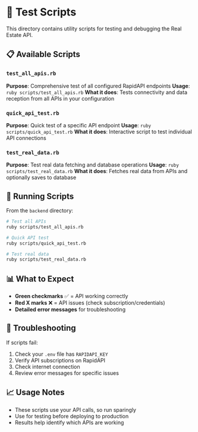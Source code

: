 # 🧪 Test Scripts

This directory contains utility scripts for testing and debugging the Real Estate API.

## 📋 Available Scripts

### `test_all_apis.rb`
**Purpose**: Comprehensive test of all configured RapidAPI endpoints
**Usage**: `ruby scripts/test_all_apis.rb`
**What it does**: Tests connectivity and data reception from all APIs in your configuration

### `quick_api_test.rb`
**Purpose**: Quick test of a specific API endpoint
**Usage**: `ruby scripts/quick_api_test.rb`
**What it does**: Interactive script to test individual API connections

### `test_real_data.rb`
**Purpose**: Test real data fetching and database operations
**Usage**: `ruby scripts/test_real_data.rb`
**What it does**: Fetches real data from APIs and optionally saves to database

## 🚀 Running Scripts

From the `backend` directory:

```bash
# Test all APIs
ruby scripts/test_all_apis.rb

# Quick API test
ruby scripts/quick_api_test.rb

# Test real data
ruby scripts/test_real_data.rb
```

## 📊 What to Expect

- **Green checkmarks** ✅ = API working correctly
- **Red X marks** ❌ = API issues (check subscription/credentials)
- **Detailed error messages** for troubleshooting

## 🔧 Troubleshooting

If scripts fail:
1. Check your `.env` file has `RAPIDAPI_KEY`
2. Verify API subscriptions on RapidAPI
3. Check internet connection
4. Review error messages for specific issues

## 📈 Usage Notes

- These scripts use your API calls, so run sparingly
- Use for testing before deploying to production
- Results help identify which APIs are working
